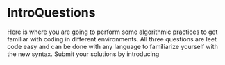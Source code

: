 # IntroQuestions
Here is where you are going to perform some algorithmic practices to get familiar with coding in different environments. All three questions are leet code easy and can be done with any language to familiarize yourself with the new syntax. Submit your solutions by introducing 
